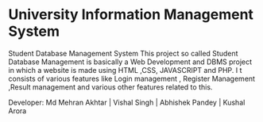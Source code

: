 # University Information Management System
Student Database Management System
This project so called Student Database Management is basically a Web Development and DBMS project in which a website is made using HTML ,CSS, JAVASCRIPT and PHP. I t consists of various features like Login management , Register Management ,Result management and various other features related to this.

Developer: Md Mehran Akhtar | Vishal Singh | Abhishek Pandey | Kushal Arora

